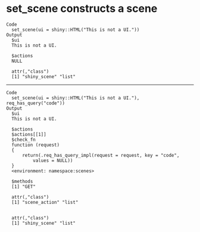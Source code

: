 # set_scene constructs a scene

    Code
      set_scene(ui = shiny::HTML("This is not a UI."))
    Output
      $ui
      This is not a UI.
      
      $actions
      NULL
      
      attr(,"class")
      [1] "shiny_scene" "list"       

---

    Code
      set_scene(ui = shiny::HTML("This is not a UI."), req_has_query("code"))
    Output
      $ui
      This is not a UI.
      
      $actions
      $actions[[1]]
      $check_fn
      function (request) 
      {
          return(.req_has_query_impl(request = request, key = "code", 
              values = NULL))
      }
      <environment: namespace:scenes>
      
      $methods
      [1] "GET"
      
      attr(,"class")
      [1] "scene_action" "list"        
      
      
      attr(,"class")
      [1] "shiny_scene" "list"       


